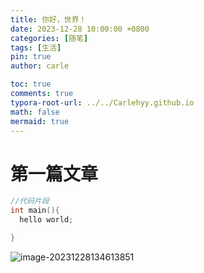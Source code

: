```yaml
---
title: 你好，世界！
date: 2023-12-28 10:00:00 +0800
categories: [随笔]
tags: [生活]
pin: true
author: carle

toc: true
comments: true
typora-root-url: ../../Carlehyy.github.io
math: false
mermaid: true
---
```


# 第一篇文章

```c++
//代码片段
int main(){
  hello world;

}
```

![image-20231228134613851](./../Carlehyy.github.io/assets/blog_res/2021-03-30-hello-world.assets/image-20231228134613851.png)
